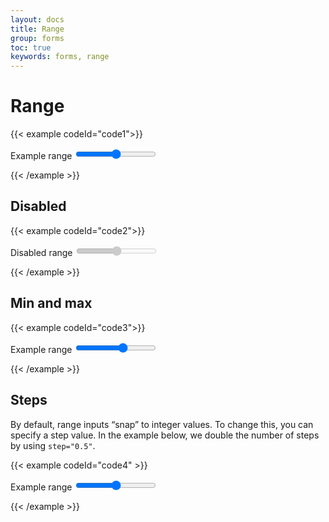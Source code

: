 ```yaml
---
layout: docs
title: Range
group: forms
toc: true
keywords: forms, range
---
```


# Range

{{< example codeId="code1">}}

<label for="customRange1" class="form-label">Example range</label>
<input type="range" class="form-range" id="customRange1">

{{< /example >}}

## Disabled
{{< example codeId="code2">}}

<label for="disabledRange" class="form-label">Disabled range</label>
<input type="range" class="form-range" id="disabledRange" disabled>

{{< /example >}}

## Min and max
{{< example codeId="code3">}}

<label for="customRange2" class="form-label">Example range</label>
<input type="range" class="form-range" min="0" max="5" id="customRange2">

{{< /example >}}

## Steps

By default, range inputs “snap” to integer values. To change this, you can specify a step value. 
In the example below, we double the number of steps by using ```step="0.5"```.

{{< example codeId="code4" >}}

<label for="customRange3" class="form-label">Example range</label>
<input type="range" class="form-range" min="0" max="5" step="0.5" id="customRange3">

{{< /example >}}
